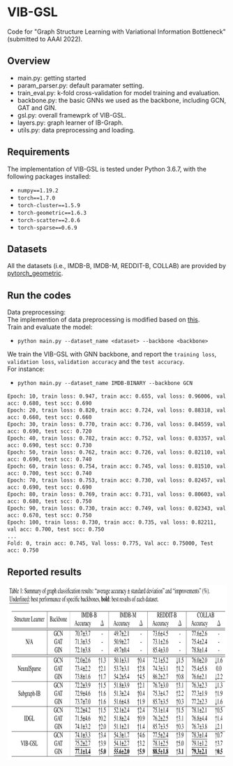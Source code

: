 # VIB-GSL
Code for "Graph Structure Learning with Variational Information Bottleneck" (submitted to AAAI 2022).

## Overview
- main.py: getting started
- param_parser.py: default paramater setting.
- train_eval.py: k-fold cross-validation for model training and evaluation. 
- backbone.py: the basic GNNs we used as the backbone, including GCN, GAT and GIN.
- gsl.py: overall framewprk of VIB-GSL.
- layers.py: graph learner of IB-Graph.
- utils.py: data preprocessing and loading.

## Requirements
The implementation of VIB-GSL is tested under Python 3.6.7, with the following packages installed:
* `numpy==1.19.2`
* `torch==1.7.0`
* `torch-cluster==1.5.9`
* `torch-geometric==1.6.3`
* `torch-scatter==2.0.6`
* `torch-sparse==0.6.9`

## Datasets
All the datasets (i.e., IMDB-B, IMDB-M, REDDIT-B, COLLAB) are provided by [pytorch_geometric](https://pytorch-geometric.readthedocs.io/en/latest/modules/datasets.html#torch_geometric.datasets.TUDataset). 

## Run the codes
Data preprocessing:  
The implemention of data preprocessing is modified based on [this](https://github.com/rusty1s/pytorch_geometric/blob/master/benchmark/kernel/datasets.py).  
Train and evaluate the model:
* `python main.py --dataset_name <dataset> --backbone <backbone>`  

We train the VIB-GSL with GNN backbone, and report the `training loss`, `validation loss`, `validation accuracy` and the `test accuracy`.  
For instance:
* `python main.py --dataset_name IMDB-BINARY --backbone GCN` 
```
Epoch: 10, train loss: 0.947, train acc: 0.655, val loss: 0.96006, val acc: 0.680, test scc: 0.690
Epoch: 20, train loss: 0.820, train acc: 0.724, val loss: 0.88318, val acc: 0.660, test scc: 0.660
Epoch: 30, train loss: 0.770, train acc: 0.736, val loss: 0.84559, val acc: 0.690, test scc: 0.720
Epoch: 40, train loss: 0.782, train acc: 0.752, val loss: 0.83357, val acc: 0.690, test scc: 0.730
Epoch: 50, train loss: 0.762, train acc: 0.726, val loss: 0.82110, val acc: 0.690, test scc: 0.740
Epoch: 60, train loss: 0.754, train acc: 0.745, val loss: 0.81510, val acc: 0.700, test scc: 0.740
Epoch: 70, train loss: 0.753, train acc: 0.730, val loss: 0.82457, val acc: 0.690, test scc: 0.690
Epoch: 80, train loss: 0.769, train acc: 0.731, val loss: 0.80603, val acc: 0.680, test scc: 0.750
Epoch: 90, train loss: 0.730, train acc: 0.749, val loss: 0.82343, val acc: 0.670, test scc: 0.750
Epoch: 100, train loss: 0.730, train acc: 0.735, val loss: 0.82211, val acc: 0.700, test scc: 0.750
...
Fold: 0, train acc: 0.745, Val loss: 0.775, Val acc: 0.75000, Test acc: 0.750
```
## Reported results
<p align="center">
<img src="./img/results.png" height = "400" alt="" align=center />
<br><br>
</p>

